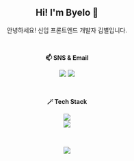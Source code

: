 <div align="center">
  <h2>Hi! I'm Byelo 🌟</h2>
  <p>안녕하세요! 신입 프론트엔드 개발자 김별입니다.</p>
  <br />
  
  <b>📫 SNS & Email</b>
  <p>
    <a href="#" target="_blank"><img src="https://img.shields.io/badge/VELOG-20C997?style=flat-square&logo=VELOG&logoColor=white"/></a>
    <a href="mailto:qof1337@gmail.com" target="_blank"><img src="https://img.shields.io/badge/qof1337@gmail.com-EA4335?style=flat-square&logo=gmail&logoColor=white"/></a>
  </p>
  <br />
  
  <b>🪄 Tech Stack</b>
  <p align="center">
    <a href="https://skillicons.dev">
      <img src="https://skillicons.dev/icons?i=js,ts,react,html,css,sass,tailwind,styledcomponents"/>
      <br />
      <img src="https://skillicons.dev/icons?i=git,github,notion,figma,xd,ps,ai"/>
    </a>
  </p>
  <br />
                
  <a href="https://hits.seeyoufarm.com/{{site.url "><img src="https://hits.seeyoufarm.com/api/count/incr/badge.svg?url=https%3A%2F%2Fgithub.com%2Flbyul&count_bg=%23FFC8C8&title_bg=%238A8A8A&icon=&icon_color=%23E7E7E7&title=hits&edge_flat=false"/></a>
</div>

